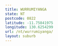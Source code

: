 ```yaml
---
title: WURRUMIYANGA
state: NT
postcode: 0822
latitude: -11.75841975
longitude: 130.6254299
url: /nt/wurrumiyanga/
layout: suburb
---
```


